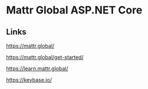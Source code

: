 # Mattr Global ASP.NET Core


## Links

https://mattr.global/

https://mattr.global/get-started/

https://learn.mattr.global/

https://keybase.io/
